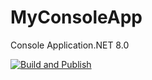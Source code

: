 # MyConsoleApp 
Console Application.NET 8.0 
 
[![Build and Publish](https://github.com/Akaryss/MyConsoleApp/actions/workflows/build.yml/badge.svg)](https://github.com/Akaryss/MyConsoleApp/actions/workflows/build.yml)
